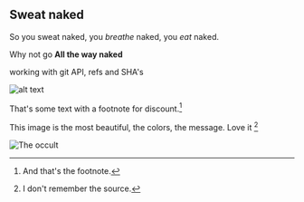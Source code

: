 Sweat naked
-----------

So you sweat naked, you *breathe* naked, you _eat_ naked.

Why not go **All the way naked**

working with git API, refs and SHA's

![alt text](london.jpg "Logo Title Text 1")

That's some text with a footnote for discount.[^1]

This image is the most beautiful, the colors, the message. Love it [^2]

![The occult](occult.jpg)



[^1]: And that's the footnote.
[^2]: I don't remember the source.

